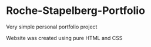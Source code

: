 # Roche-Stapelberg-Portfolio
Very simple personal portfolio project

Website was created using pure HTML and CSS
